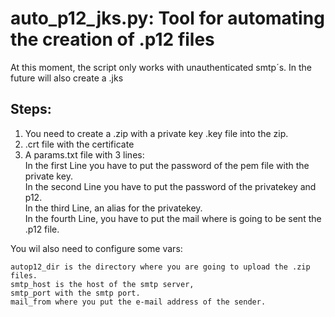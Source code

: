 # auto_p12_jks.py: Tool for automating the creation of .p12 files

At this moment, the script only works with unauthenticated smtp´s. In the future will also create a .jks

## Steps:

1) You need to create a .zip with a private key .key file into the zip. 
2) .crt file with the certificate
3) A params.txt file with 3 lines:  
    In the first Line you have to put the password of the pem file with the private key.  
    In the second Line you have to put the password of the privatekey and p12.  
    In the third Line, an alias for the privatekey.  
    In the fourth Line, you have to put the mail where is going to be sent the .p12 file.  

You wil also need to configure some vars:

    autop12_dir is the directory where you are going to upload the .zip files. 
    smtp_host is the host of the smtp server, 
    smtp_port with the smtp port. 
    mail_from where you put the e-mail address of the sender.
